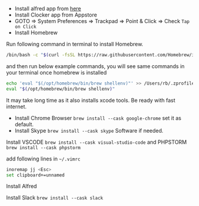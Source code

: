 - Install alfred app from [here](https://www.alfredapp.com)
- Install Clocker app from Appstore
- GOTO => System Preferences => Trackpad => Point & Click => Check `Tap on Click`
- Install Homebrew

Run following command in terminal to install Homebrew.

```bash
/bin/bash -c "$(curl -fsSL https://raw.githubusercontent.com/Homebrew/install/HEAD/install.sh)"
```
and then run below example commands, you will see same commands in your terminal once homebrew is installed

```bash
echo 'eval "$(/opt/homebrew/bin/brew shellenv)"' >> /Users/rb/.zprofile
eval "$(/opt/homebrew/bin/brew shellenv)"
```

It may take long time as it also installs xcode tools. Be ready with fast internet.

- Install Chrome Browser `brew install --cask google-chrome` set it as default.
- Install Skype `brew install --cask skype` Software if needed.

Install VSCODE `brew install --cask visual-studio-code` and PHPSTORM `brew install --cask phpstorm`

add following lines in `~/.vimrc`

```bash
inoremap jj <Esc>
set clipboard+=unnamed
```

Install Alfred

Install Slack `brew install --cask slack`
